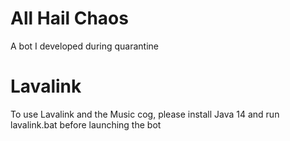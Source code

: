 # All Hail Chaos
 A bot I developed during quarantine
# Lavalink
 To use Lavalink and the Music cog, please install Java 14 and run lavalink.bat before launching the bot
